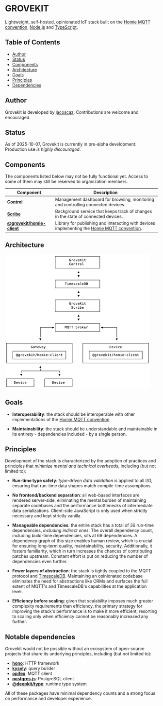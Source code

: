 
# GROVEKIT

Lightweight, self-hosted, opinionated IoT stack built on the
[Homie MQTT convention][homie], [Node.js] and [TypeScript].

## Table of Contents

- [Author](#author)
- [Status](#status)
- [Components](#components)
- [Architecture](#architecture)
- [Goals](#goals)
- [Principles](#principles)
- [Dependencies](#dependencies)

## Author

Grovekit is developed by [jacoscaz](https://github.com/jacoscaz). Contributions
are welcome and encouraged.

## Status

As of 2025-10-07, Grovekit is currently in pre-alpha development. Production
use *is highly discouraged*.

## Components

The components listed below may not be fully functional yet. Access to some of
them may still be reserved to organization members.

| Component | Description |
| --- | --- |
| **[Control]** | Management dashboard for browsing, monitoring and controlling connected devices. |
| **[Scribe]** | Background service that keeps track of changes in the state of connected devices. |
| **[@grovekit/homie-client]** | Library for publishing and interacting with devices implementing the [Homie MQTT convention][homie]. |

## Architecture

![Architecture](./docs/architecture.png)

## Goals

- **Interoperability**: the stack should be interoperable with other
  implementations of the [Homie MQTT convention][homie].

- **Maintainability**: the stack should be understandable and maintainable in
  its entirety - dependencies included - by a single person.

## Principles

Development of the stack is characterized by the adoption of practices and
principles that _minimize mental and technical overheads_, including (but not
limited to):

- **Run-time type safety**: _type-driven data validation_ is applied to all
  I/O, ensuring that run-time data shapes match compile-time assumptions.

- **No frontend/backend separation**: all web-based interfaces are rendered
  server-side, eliminating the mental burden of maintaining separate codebases
  and the performance bottlenecks of intermediate data serializations.
  Client-side JavaScript is only used when strictly necessary and kept strictly
  vanilla.

- **Manageable dependencies**: the entire stack has a total of 36 run-time
  dependencies, _including indirect ones_. The overall dependency count,
  including build-time dependencies, sits at 69 dependencies. A dependency
  graph of this size enables human review, which is crucial for ensuring
  long-term quality, maintainability, security. Additionally, it fosters
  familiarity, which in turn increases the chances of contributing patches
  upstream. Constant effort is put on reducing the number of dependencies
  even further.

- **Fewer layers of abstraction**: the stack is tightly coupled to the MQTT
  protocol and [TimescaleDB]. Maintaining an opinionated codebase eliminates
  the need for abstractions like ORMs and surfaces the full extent of MQTT's
  and TimescaleDB's capabilities at the application level.

- **Efficiency before scaling**: given that scalability imposes much greater
  complexity requirements than efficiency, the primary strategy for improving
  the stack's performance is to make it more efficient, resorting to scaling
  only when efficiency cannot be reasonably increased any further.

## Notable dependencies

Grovekit would not be possible without an ecosystem of open-source projects
that share its underlying principles, including (but not limited to):

- **[hono]**: HTTP framework
- **[kysely]**: query builder
- **[opifex]**: MQTT client
- **[postgres.js]**: PostgreSQL client
- **[@deepkit/type]**: runtime type system

All of these packages have minimal dependency counts and a strong focus on
performance and developer experience.

[homie]: https://homieiot.github.io
[hono]: https://hono.dev
[TimescaleDB]: https://github.com/timescale/timescaledb
[postgres.js]: https://github.com/porsager/postgres
[kysely]: https://github.com/kysely-org/kysely
[opifex]: https://github.com/seriousme/opifex
[LICENSE]: ./LICENSE
[Node.js]: https://nodejs.org
[TypeScript]: https://www.typescriptlang.org
[@deepkit/type]: https://deepkit.io/en/documentation/runtime-types/getting-started
[Control]: https://github.com/grovekit/grovekit/tree/main/packages/services/control
[Scribe]: https://github.com/grovekit/grovekit/tree/main/packages/services/scribe
[@grovekit/homie-client]: https://github.com/grovekit/homie-client
